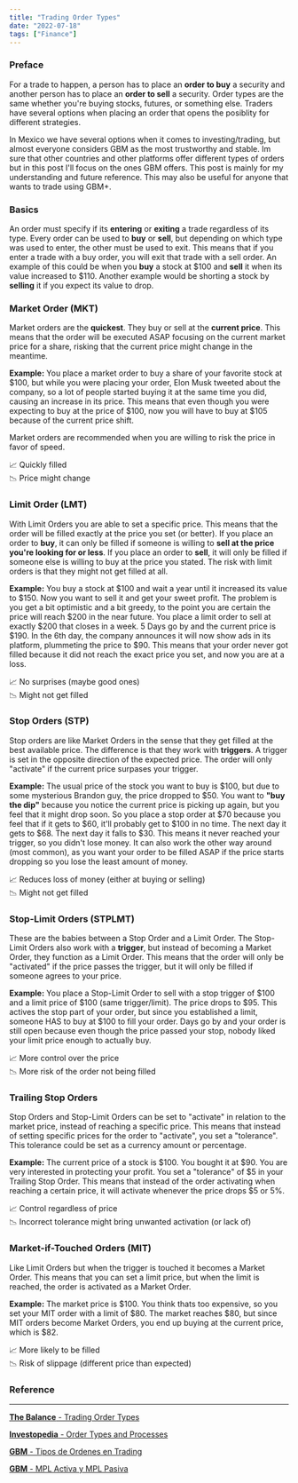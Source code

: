 ```yaml
---
title: "Trading Order Types"
date: "2022-07-18"
tags: ["Finance"]
---
```

### Preface

For a trade to happen, a person has to place an __order to buy__ a security and another person has to place an __order to sell__ a security. Order types are the same whether you're buying stocks, futures, or something else. Traders have several options when placing an order that opens the posiblity for different strategies.

In Mexico we have several options when it comes to investing/trading, but almost everyone considers GBM as the most trustworthy and stable. Im sure that other countries and other platforms offer different types of orders but in this post I'll focus on the ones GBM offers. This post is mainly for my understanding and future reference. This may also be useful for anyone that wants to trade using GBM+.

### Basics
An order must specify if its __entering__ or __exiting__ a trade regardless of its type. Every order can be used to __buy__ or __sell__, but depending on which type was used to enter, the other must be used to exit. This means that if you enter a trade with a buy order, you will exit that trade with a sell order. 
An example of this could be when you __buy__ a stock at $100 and __sell__ it when its value increased to $110.
Another example would be shorting a stock by __selling__ it if you expect its value to drop.

### Market Order (MKT)
Market orders are the __quickest__. They buy or sell at the __current price__. This means that the order will be executed ASAP focusing on the current market price for a share, risking that the current price might change in the meantime. 

__Example:__
You place a market order to buy a share of your favorite stock at $100, but while you were placing your order, Elon Musk tweeted about the company, so a lot of people started buying it at the same time you did, causing an increase in its price. This means that even though you were expecting to buy at the price of $100, now you will have to buy at $105 because of the current price shift.

Market orders are recommended when you are willing to risk the price in favor of speed.

📈 Quickly filled <br/>
📉 Price might change

### Limit Order (LMT)
With Limit Orders you are able to set a specific price. This means that the order will be filled exactly at the price you set (or better). If you place an order to __buy__, it can only be filled if someone is willing to __sell at the price you're looking for or less__. If you place an order to __sell__, it will only be filled if someone else is willing to buy at the price you stated. The risk with limit orders is that they might not get filled at all.

__Example:__
You buy a stock at $100 and wait a year until it increased its value to $150. Now you want to sell it and get your sweet profit. The problem is you get a bit optimistic and a bit greedy, to the point you are certain the price will reach $200 in the near future. You place a limit order to sell at exactly $200 that closes in a week. 5 Days go by and the current price is $190. In the 6th day, the company announces it will now show ads in its platform, plummeting the price to $90. This means that your order never got filled because it did not reach the exact price you set, and now you are at a loss.

📈 No surprises (maybe good ones)<br/>
📉 Might not get filled

### Stop Orders (STP)
Stop orders are like Market Orders in the sense that they get filled at the best available price. The difference is that they work with __triggers__. A trigger is set in the opposite direction of the expected price. The order will only "activate" if the current price surpases your trigger.

__Example:__
The usual price of the stock you want to buy is $100, but due to some mysterious Brandon guy, the price dropped to $50. You want to __"buy the dip"__ because you notice the current price is picking up again, but you feel that it might drop soon. So you place a stop order at $70 because you feel that if it gets to $60, it'll probably get to $100 in no time. The next day it gets to $68. The next day it falls to $30. This means it never reached your trigger, so you didn't lose money. It can also work the other way around (most common), as you want your order to be filled ASAP if the price starts dropping so you lose the least amount of money.

📈 Reduces loss of money (either at buying or selling)<br/>
📉 Might not get filled

### Stop-Limit Orders (STPLMT)
These are the babies between a Stop Order and a Limit Order. The Stop-Limit Orders also work with a __trigger__, but instead of becoming a Market Order, they function as a Limit Order. This means that the order will only be "activated" if the price passes the trigger, but it will only be filled if someone agrees to your price.

__Example:__
You place a Stop-Limit Order to sell with a stop trigger of $100 and a limit price of $100 (same trigger/limit). The price drops to $95. This actives the stop part of your order, but since you established a limit, someone HAS to buy at $100 to fill your order. Days go by and your order is still open because even though the price passed your stop, nobody liked your limit price enough to actually buy.

📈 More control over the price<br/>
📉 More risk of the order not being filled

### Trailing Stop Orders
Stop Orders and Stop-Limit Orders can be set to "activate" in relation to the market price, instead of reaching a specific price. This means that instead of setting specific prices for the order to "activate", you set a "tolerance". This tolerance could be set as a currency amount or percentage.

__Example:__
The current price of a stock is $100. You bought it at $90. You are very interested in protecting your profit. You set a "tolerance" of $5 in your Trailing Stop Order. This means that instead of the order activating when reaching a certain price, it will activate whenever the price drops $5 or 5%.

📈 Control regardless of price<br/>
📉 Incorrect tolerance might bring unwanted activation (or lack of)

### Market-if-Touched Orders (MIT)
Like Limit Orders but when the trigger is touched it becomes a Market Order. This means that you can set a limit price, but when the limit is reached, the order is activated as a Market Order.

__Example:__
The market price is $100. You think thats too expensive, so you set your MIT order with a limit of $80. The market reaches $80, but since MIT orders become Market Orders, you end up buying at the current price, which is $82.

📈 More likely to be filled<br/>
📉 Risk of slippage (different price than expected)


### Reference
<hr>

[__The Balance__ - Trading Order Types](https://www.thebalance.com/trading-order-types-1031050)

[__Investopedia__ - Order Types and Processes](https://www.investopedia.com/trading-order-types-and-processes-4689649)

[__GBM__ - Tipos de Ordenes en Trading](https://media.gbm.com/mercados/tipos-de-ordenes-en-trading/)

[__GBM__ - MPL Activa y MPL Pasiva](https://media.gbm.com/mercados/mpl-activa-y-mpl-pasiva/)

